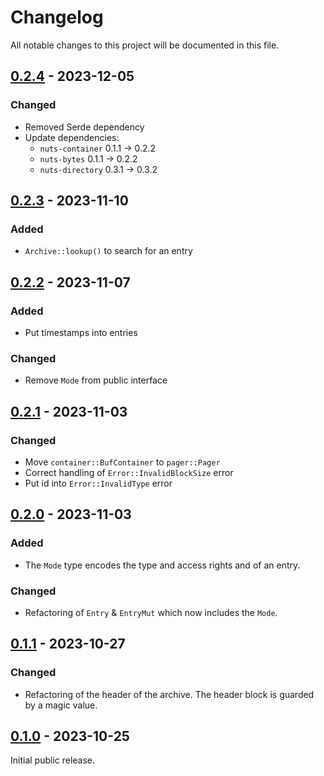 # Changelog

All notable changes to this project will be documented in this file.

## [0.2.4] - 2023-12-05

### Changed

- Removed Serde dependency
- Update dependencies:
  * `nuts-container` 0.1.1 -> 0.2.2
  * `nuts-bytes` 0.1.1 -> 0.2.2
  * `nuts-directory` 0.3.1 -> 0.3.2

## [0.2.3] - 2023-11-10

### Added

- `Archive::lookup()` to search for an entry

## [0.2.2] - 2023-11-07

### Added

- Put timestamps into entries

### Changed

- Remove `Mode` from public interface

## [0.2.1] - 2023-11-03

### Changed

- Move `container::BufContainer` to `pager::Pager`
- Correct handling of `Error::InvalidBlockSize` error
- Put id into `Error::InvalidType` error

## [0.2.0] - 2023-11-03

### Added

- The `Mode` type encodes the type and access rights and of an entry.

### Changed

- Refactoring of `Entry` & `EntryMut` which now includes the `Mode`.

## [0.1.1] - 2023-10-27

### Changed

- Refactoring of the header of the archive. The header block is guarded by a
  magic value.

## [0.1.0] - 2023-10-25

Initial public release.

[0.1.0]: https://github.com/drobin/nuts-archive/tree/v0.1.0
[0.1.1]: https://github.com/drobin/nuts-archive/tree/v0.1.1
[0.2.0]: https://github.com/drobin/nuts-archive/tree/v0.2.0
[0.2.1]: https://github.com/drobin/nuts-archive/tree/v0.2.1
[0.2.2]: https://github.com/drobin/nuts-archive/tree/v0.2.2
[0.2.3]: https://github.com/drobin/nuts-archive/tree/v0.2.3
[0.2.4]: https://github.com/drobin/nuts-archive/tree/v0.2.4
